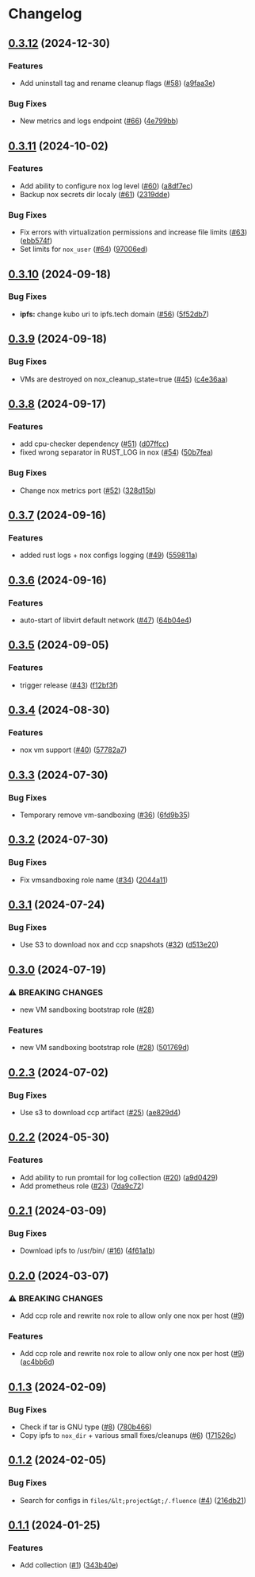# Changelog

## [0.3.12](https://github.com/fluencelabs/ansible/compare/v0.3.11...v0.3.12) (2024-12-30)


### Features

* Add uninstall tag and rename cleanup flags ([#58](https://github.com/fluencelabs/ansible/issues/58)) ([a9faa3e](https://github.com/fluencelabs/ansible/commit/a9faa3e807f7355a1257db702ea3ce290ede010e))


### Bug Fixes

* New metrics and logs endpoint ([#66](https://github.com/fluencelabs/ansible/issues/66)) ([4e799bb](https://github.com/fluencelabs/ansible/commit/4e799bbe46156cea5b7f1c93dc9de83146c98109))

## [0.3.11](https://github.com/fluencelabs/ansible/compare/v0.3.10...v0.3.11) (2024-10-02)


### Features

* Add ability to configure nox log level ([#60](https://github.com/fluencelabs/ansible/issues/60)) ([a8df7ec](https://github.com/fluencelabs/ansible/commit/a8df7ecdc076a636a80cb35d7d9af7c91b4d2198))
* Backup nox secrets dir localy ([#61](https://github.com/fluencelabs/ansible/issues/61)) ([2319dde](https://github.com/fluencelabs/ansible/commit/2319dde40bfcfd24da2fabcf6711eb9dc7830728))


### Bug Fixes

* Fix errors with virtualization permissions and increase file limits ([#63](https://github.com/fluencelabs/ansible/issues/63)) ([ebb574f](https://github.com/fluencelabs/ansible/commit/ebb574fe813173a7eb4a8f821950bc622ce79d50))
* Set limits for `nox_user` ([#64](https://github.com/fluencelabs/ansible/issues/64)) ([97006ed](https://github.com/fluencelabs/ansible/commit/97006ed69cabd7ca3bd8f0d81e9d0e9261207747))

## [0.3.10](https://github.com/fluencelabs/ansible/compare/v0.3.9...v0.3.10) (2024-09-18)


### Bug Fixes

* **ipfs:** change kubo uri to ipfs.tech domain ([#56](https://github.com/fluencelabs/ansible/issues/56)) ([5f52db7](https://github.com/fluencelabs/ansible/commit/5f52db7cfd3f9f41e989a7c68304f9dee8fc1433))

## [0.3.9](https://github.com/fluencelabs/ansible/compare/v0.3.8...v0.3.9) (2024-09-18)


### Bug Fixes

* VMs are destroyed on nox_cleanup_state=true ([#45](https://github.com/fluencelabs/ansible/issues/45)) ([c4e36aa](https://github.com/fluencelabs/ansible/commit/c4e36aaceefabc04624f5256b7c27dbf93cadb0c))

## [0.3.8](https://github.com/fluencelabs/ansible/compare/v0.3.7...v0.3.8) (2024-09-17)


### Features

* add cpu-checker dependency ([#51](https://github.com/fluencelabs/ansible/issues/51)) ([d07ffcc](https://github.com/fluencelabs/ansible/commit/d07ffccf13de43bf2d9c95f92b553e9e6ef9ad2b))
* fixed wrong separator in RUST_LOG in nox ([#54](https://github.com/fluencelabs/ansible/issues/54)) ([50b7fea](https://github.com/fluencelabs/ansible/commit/50b7feab17daedb40cdd52e939631c6ce3e00b14))


### Bug Fixes

* Change nox metrics port ([#52](https://github.com/fluencelabs/ansible/issues/52)) ([328d15b](https://github.com/fluencelabs/ansible/commit/328d15bb711ce85af29086a74163c90742bbbcb8))

## [0.3.7](https://github.com/fluencelabs/ansible/compare/v0.3.6...v0.3.7) (2024-09-16)


### Features

* added rust logs + nox configs logging ([#49](https://github.com/fluencelabs/ansible/issues/49)) ([559811a](https://github.com/fluencelabs/ansible/commit/559811a19f22cabc9b5c217ec32809d727256182))

## [0.3.6](https://github.com/fluencelabs/ansible/compare/v0.3.5...v0.3.6) (2024-09-16)


### Features

* auto-start of libvirt default network ([#47](https://github.com/fluencelabs/ansible/issues/47)) ([64b04e4](https://github.com/fluencelabs/ansible/commit/64b04e4449c0d7ff33532a64e1f787010516e90c))

## [0.3.5](https://github.com/fluencelabs/ansible/compare/v0.3.4...v0.3.5) (2024-09-05)


### Features

* trigger release ([#43](https://github.com/fluencelabs/ansible/issues/43)) ([f12bf3f](https://github.com/fluencelabs/ansible/commit/f12bf3f498fb835ff821843c3e37f032c96d6174))

## [0.3.4](https://github.com/fluencelabs/ansible/compare/v0.3.3...v0.3.4) (2024-08-30)


### Features

* nox vm support ([#40](https://github.com/fluencelabs/ansible/issues/40)) ([57782a7](https://github.com/fluencelabs/ansible/commit/57782a796a21e884f90dfca6a27e3d7a3fa23ebf))

## [0.3.3](https://github.com/fluencelabs/ansible/compare/v0.3.2...v0.3.3) (2024-07-30)


### Bug Fixes

* Temporary remove vm-sandboxing ([#36](https://github.com/fluencelabs/ansible/issues/36)) ([6fd9b35](https://github.com/fluencelabs/ansible/commit/6fd9b3592489dd1a6a4e0a36e40d4002371eba4c))

## [0.3.2](https://github.com/fluencelabs/ansible/compare/v0.3.1...v0.3.2) (2024-07-30)


### Bug Fixes

* Fix vmsandboxing role name ([#34](https://github.com/fluencelabs/ansible/issues/34)) ([2044a11](https://github.com/fluencelabs/ansible/commit/2044a11d9ed61dbea11b9324a997075fef6e49de))

## [0.3.1](https://github.com/fluencelabs/ansible/compare/v0.3.0...v0.3.1) (2024-07-24)


### Bug Fixes

* Use S3 to download nox and ccp snapshots ([#32](https://github.com/fluencelabs/ansible/issues/32)) ([d513e20](https://github.com/fluencelabs/ansible/commit/d513e20b8723147f3beb59ad634e652d5fb8dc5c))

## [0.3.0](https://github.com/fluencelabs/ansible/compare/v0.2.3...v0.3.0) (2024-07-19)


### ⚠ BREAKING CHANGES

* new VM sandboxing bootstrap role ([#28](https://github.com/fluencelabs/ansible/issues/28))

### Features

* new VM sandboxing bootstrap role ([#28](https://github.com/fluencelabs/ansible/issues/28)) ([501769d](https://github.com/fluencelabs/ansible/commit/501769d1a928d6b07c009498c65084d43bb7ff6a))

## [0.2.3](https://github.com/fluencelabs/ansible/compare/v0.2.2...v0.2.3) (2024-07-02)


### Bug Fixes

* Use s3 to download ccp artifact ([#25](https://github.com/fluencelabs/ansible/issues/25)) ([ae829d4](https://github.com/fluencelabs/ansible/commit/ae829d4a9332478d36d133b3fd0be91ded6f92af))

## [0.2.2](https://github.com/fluencelabs/ansible/compare/v0.2.1...v0.2.2) (2024-05-30)


### Features

* Add ability to run promtail for log collection ([#20](https://github.com/fluencelabs/ansible/issues/20)) ([a9d0429](https://github.com/fluencelabs/ansible/commit/a9d0429ea27cae66354057f953cb5df6c79a9365))
* Add prometheus role ([#23](https://github.com/fluencelabs/ansible/issues/23)) ([7da9c72](https://github.com/fluencelabs/ansible/commit/7da9c7247d15ab7c2bdcedfc4cf03f63aabc0dd5))

## [0.2.1](https://github.com/fluencelabs/ansible/compare/v0.2.0...v0.2.1) (2024-03-09)


### Bug Fixes

* Download ipfs to /usr/bin/ ([#16](https://github.com/fluencelabs/ansible/issues/16)) ([4f61a1b](https://github.com/fluencelabs/ansible/commit/4f61a1b096e90e7a62dbeaf609fcd114853e9522))

## [0.2.0](https://github.com/fluencelabs/ansible/compare/v0.1.3...v0.2.0) (2024-03-07)


### ⚠ BREAKING CHANGES

* Add ccp role and rewrite nox role to allow only one nox per host ([#9](https://github.com/fluencelabs/ansible/issues/9))

### Features

* Add ccp role and rewrite nox role to allow only one nox per host ([#9](https://github.com/fluencelabs/ansible/issues/9)) ([ac4bb6d](https://github.com/fluencelabs/ansible/commit/ac4bb6d6a477ee24dde70f88b20ec887dd87a735))

## [0.1.3](https://github.com/fluencelabs/ansible/compare/v0.1.2...v0.1.3) (2024-02-09)


### Bug Fixes

* Check if tar is GNU type ([#8](https://github.com/fluencelabs/ansible/issues/8)) ([780b466](https://github.com/fluencelabs/ansible/commit/780b4667ff05ccb0d6a841f11e5486a465edf2d5))
* Copy ipfs to `nox_dir` + various small fixes/cleanups ([#6](https://github.com/fluencelabs/ansible/issues/6)) ([171526c](https://github.com/fluencelabs/ansible/commit/171526c01a810aa8217d6ed7e68ac017e3142a86))

## [0.1.2](https://github.com/fluencelabs/ansible/compare/v0.1.1...v0.1.2) (2024-02-05)


### Bug Fixes

* Search for configs in `files/&lt;project&gt;/.fluence` ([#4](https://github.com/fluencelabs/ansible/issues/4)) ([216db21](https://github.com/fluencelabs/ansible/commit/216db2107c313453ab0dd3e34e2ffc1c16a72d56))

## [0.1.1](https://github.com/fluencelabs/ansible/compare/v0.1.0...v0.1.1) (2024-01-25)


### Features

* Add collection ([#1](https://github.com/fluencelabs/ansible/issues/1)) ([343b40e](https://github.com/fluencelabs/ansible/commit/343b40ee1e10d0b036387193bcef0b5ecd92815b))
